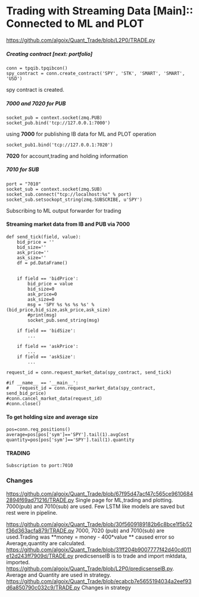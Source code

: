 # Trading with Streaming Data [Main]:: Connected to ML and PLOT

https://github.com/algoix/Quant_Trade/blob/L2P0/TRADE.py

##### Creating contract [next: portfolio]  
    conn = tpqib.tpqibcon()
    spy_contract = conn.create_contract('SPY', 'STK', 'SMART', 'SMART', 'USD')
spy contract is created.

##### 7000 and 7020 for PUB
    socket_pub = context.socket(zmq.PUB)
    socket_pub.bind('tcp://127.0.0.1:7000')
using **7000** for publishing IB data for ML and PLOT operation    

    socket_pub1.bind('tcp://127.0.0.1:7020')
**7020** for account,trading and holding information

##### 7010 for SUB
    port = "7010"
    socket_sub = context.socket(zmq.SUB)
    socket_sub.connect("tcp://localhost:%s" % port)
    socket_sub.setsockopt_string(zmq.SUBSCRIBE, u'SPY')
    
Subscribing to ML output forwarder for trading

#### Streaming market data from IB and PUB via 7000
    def send_tick(field, value):
        bid_price = ''
        bid_size=''
        ask_price=''
        ask_size=''
        df = pd.DataFrame()
    
   
        if field == 'bidPrice':
            bid_price = value
            bid_size=0
            ask_price=0
            ask_size=0
            msg = 'SPY %s %s %s %s' %(bid_price,bid_size,ask_price,ask_size)
            #print(msg)
            socket_pub.send_string(msg)
        
        if field == 'bidSize':
            ...
        
        if field == 'askPrice':
            ...
        if field == 'askSize':
            ...

    request_id = conn.request_market_data(spy_contract, send_tick)        
        
    #if __name__ == '__main__':
    #    request_id = conn.request_market_data(spy_contract, send_bid_price)
    #conn.cancel_market_data(request_id)
    #conn.close()  
  
#### To get holding size and average size
    pos=conn.req_positions()
    average=pos[pos['sym']=='SPY'].tail(1).avgCost
    quantity=pos[pos['sym']=='SPY'].tail(1).quantity

#### TRADING
    Subscription to port:7010    



### Changes
https://github.com/algoix/Quant_Trade/blob/67f95d47acf47c565ce96106842894f69ad71216/TRADE.py
Single page for ML,trading and plotting. 7000(pub) and 7010(sub) are used. Few LSTM like models are saved but rest were in pipeline. 

https://github.com/algoix/Quant_Trade/blob/30f5609189182b6c8bce1f5b52f36d363acfa879/TRADE.py
7000, 7020 (pub) and 7010(sub) are used.Trading was  **money = money - 400*value ** caused error so  Average,quantity are calculated. 
https://github.com/algoix/Quant_Trade/blob/31ff204b9007777f42d40cd011e12d243ff7909d/TRADE.py
predicsenseIB is to trade and import mktdata, imported. https://github.com/algoix/Quant_Trade/blob/L2P0/predicsenseIB.py. Average and Quantity are used in strategy.
https://github.com/algoix/Quant_Trade/blob/ecabcb7e5655194034a2eef93d6a850790c032c9/TRADE.py
Changes in strategy

